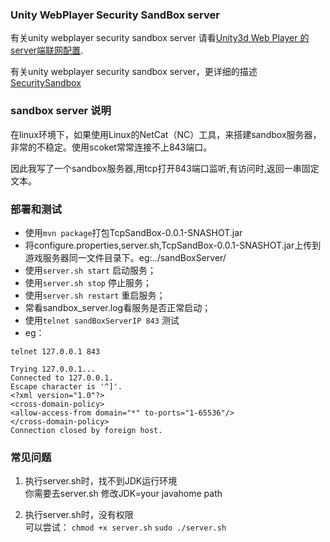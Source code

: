 ### Unity WebPlayer Security SandBox server

有关unity webplayer security sandbox server 请看[Unity3d Web Player 的server端联网配置](http://www.cnblogs.com/funyuto/p/3216256.html).

有关unity webplayer security sandbox server，更详细的描述[SecuritySandbox](http://game.ceeger.com/Manual/SecuritySandbox.html)

### sandbox server 说明

在linux环境下，如果使用Linux的NetCat（NC）工具，来搭建sandbox服务器，非常的不稳定。使用scoket常常连接不上843端口。

因此我写了一个sandbox服务器,用tcp打开843端口监听,有访问时,返回一串固定文本。

### 部署和测试

* 使用`mvn package`打包TcpSandBox-0.0.1-SNASHOT.jar
* 将configure.properties,server.sh,TcpSandBox-0.0.1-SNASHOT.jar上传到游戏服务器同一文件目录下。eg:../sandBoxServer/
* 使用`server.sh start`   启动服务；
* 使用`server.sh stop`    停止服务；
* 使用`server.sh restart` 重启服务；
* 常看sandbox_server.log看服务是否正常启动；
* 使用`telnet sandBoxServerIP 843` 测试
* eg：
    
 ```     
 telnet 127.0.0.1 843

 Trying 127.0.0.1...
 Connected to 127.0.0.1.
 Escape character is '^]'.
 <?xml version="1.0"?>
 <cross-domain-policy>
 <allow-access-from domain="*" to-ports="1-65536"/>
 </cross-domain-policy>
 Connection closed by foreign host.
 ```    
 
### 常见问题

1. 执行server.sh时，找不到JDK运行环境  
你需要去server.sh 修改JDK=your javahome path

2. 执行server.sh时，没有权限   
可以尝试：
`chmod +x server.sh` 
`sudo ./server.sh`



 



 

  
